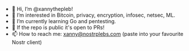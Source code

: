 - 👋 Hi, I’m @xannythepleb!
- 👀 I’m interested in Bitcoin, privacy, encryption, infosec, netsec, ML.
- 🌱 I’m currently learning Go and pentesting.
- 💞️ If the repo is public it's open to PRs!
- 📫 How to reach me: xanny@nostrplebs.com (paste into your favourite Nostr client)

<!---
xannythepleb/xannythepleb is a ✨ special ✨ repository because its `README.md` (this file) appears on your GitHub profile.
You can click the Preview link to take a look at your changes.
--->
